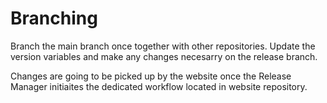 # Branching

Branch the main branch once together with other repositories.
Update the version variables and make any changes necesarry on the release branch.

Changes are going to be picked up by the website once the Release Manager initiaites the dedicated workflow located in website repository.
